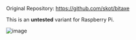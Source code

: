 Original Repository: https://github.com/skot/bitaxe


This is an **untested** variant for Raspberry Pi.

![image](https://github.com/shufps/piaxe/assets/3079832/1127e53e-fb00-4085-a649-7316a1346d76)

